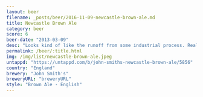 ```yaml
---
layout: beer
filename: _posts/beer/2016-11-09-newcastle-brown-ale.md
title: Newcastle Brown Ale
category: beer
score: 6
beer-date: "2013-03-09"
desc: "Looks kind of like the runoff from some industrial process. Really makes me wonder what I'm drinking. Amazingly it doesn't taste that bad"
permalink: /beer/:title.html
img: /img/list/newcastle-brown-ale.jpeg
untappd: "https://untappd.com/b/john-smiths-newcastle-brown-ale/5856"
country: "England"
brewery: "John Smith's"
breweryURL: "breweryURL"
style: "Brown Ale - English"
---
```

